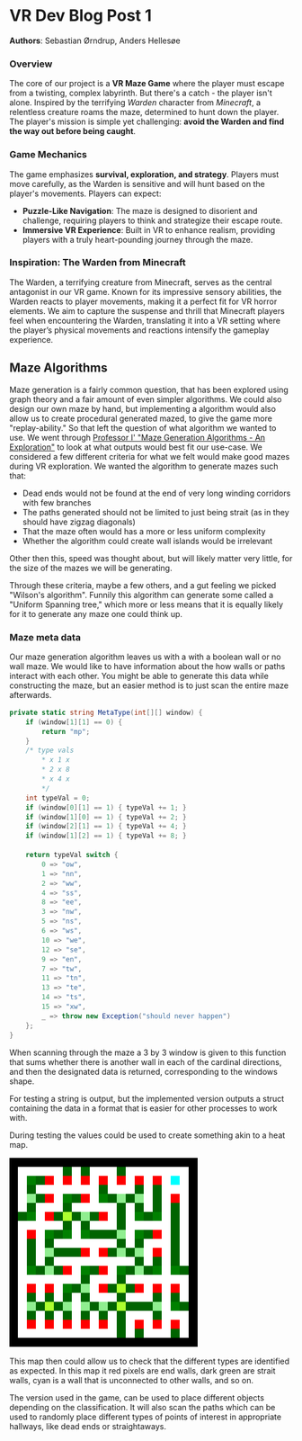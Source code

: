 # VR Dev Blog Post 1
**Authors**: Sebastian Ørndrup, Anders Hellesøe

### Overview
The core of our project is a **VR Maze Game** where the player must escape from a twisting, complex labyrinth. But there's a catch - the player isn't alone. Inspired by the terrifying *Warden* character from *Minecraft*, a relentless creature roams the maze, determined to hunt down the player. The player's mission is simple yet challenging: **avoid the Warden and find the way out before being caught**.

### Game Mechanics
The game emphasizes **survival, exploration, and strategy**. Players must move carefully, as the Warden is sensitive and will hunt based on the player's movements. Players can expect:
- **Puzzle-Like Navigation**: The maze is designed to disorient and challenge, requiring players to think and strategize their escape route.
- **Immersive VR Experience**: Built in VR to enhance realism, providing players with a truly heart-pounding journey through the maze.

### Inspiration: The Warden from Minecraft
The Warden, a terrifying creature from Minecraft, serves as the central antagonist in our VR game. Known for its impressive sensory abilities, the Warden reacts to player movements, making it a perfect fit for VR horror elements. We aim to capture the suspense and thrill that Minecraft players feel when encountering the Warden, translating it into a VR setting where the player’s physical movements and reactions intensify the gameplay experience.

## Maze Algorithms
Maze generation is a fairly common question, that has been explored using graph theory and a fair amount of even simpler algorithms. We could also design our own maze by hand, but implementing a algorithm would also allow us to create procedural generated mazed, to give the game more "replay-ability." So that left the question of what algorithm we wanted to use. We went through [Professor I' "Maze Generation Algorithms - An Exploration"](https://professor-l.github.io/mazes/) to look at what outputs would best fit our use-case.
We considered a few different criteria for what we felt would make good mazes during VR exploration. We wanted the algorithm to generate mazes such that:
- Dead ends would not be found at the end of very long winding corridors with few branches
- The paths generated should not be limited to just being strait (as in they should have zigzag diagonals)
- That the maze often would has a more or less uniform complexity
- Whether the algorithm could create wall islands would be irrelevant

Other then this, speed was thought about, but will likely matter very little, for the size of the mazes we will be generating.

Through these criteria, maybe a few others, and a gut feeling we picked "Wilson's algorithm". Funnily this algorithm can generate some called a "Uniform Spanning tree," which more or less means that it is equally likely for it to generate any maze one could think up.

### Maze meta data

Our maze generation algorithm leaves us with a with a boolean wall or no wall maze. We would like to have information about the how walls or paths interact with each other. You might be able to generate this data while constructing the maze, but an easier method is to just scan the entire maze afterwards.

```cs
private static string MetaType(int[][] window) {
    if (window[1][1] == 0) {
        return "mp";
    }
    /* type vals
        * x 1 x
        * 2 x 8
        * x 4 x
        */
    int typeVal = 0;
    if (window[0][1] == 1) { typeVal += 1; }
    if (window[1][0] == 1) { typeVal += 2; }
    if (window[2][1] == 1) { typeVal += 4; }
    if (window[1][2] == 1) { typeVal += 8; }

    return typeVal switch {
        0 => "ow",
        1 => "nn",
        2 => "ww",
        4 => "ss",
        8 => "ee",
        3 => "nw",
        5 => "ns",
        6 => "ws",
        10 => "we",
        12 => "se",
        9 => "en",
        7 => "tw",
        11 => "tn",
        13 => "te",
        14 => "ts",
        15 => "xw",
        _ => throw new Exception("should never happen")
    };
}
```

When scanning through the maze a 3 by 3 window is given to this function that sums whether there is another wall in each of the cardinal directions, and then the designated data is returned, corresponding to the windows shape.

For testing a string is output, but the implemented version outputs a struct containing the data in a format that is easier for other processes to work with. 

During testing the values could be used to create something akin to a heat map.

![Maze Heat Map](./media/MazeHeatMap.PNG)

This map then could allow us to check that the different types are identified as expected. In this map it red pixels are end walls, dark green are strait walls, cyan is a wall that is unconnected to other walls, and so on.

The version used in the game, can be used to place different objects depending on the classification. It will also scan the paths which can be used to randomly place different types of points of interest in appropriate hallways, like dead ends or straightaways.
